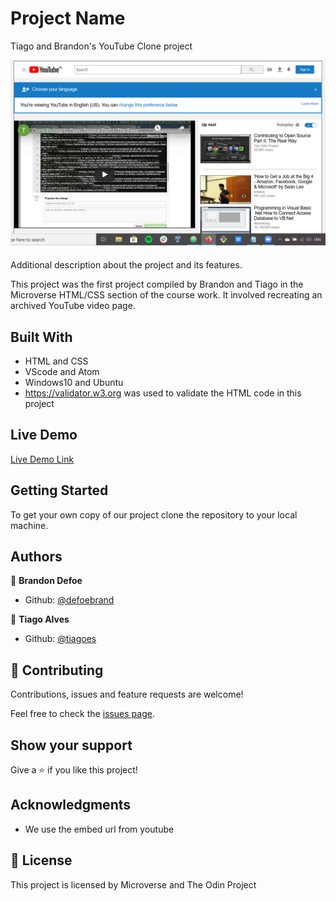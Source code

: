 # Project Name

Tiago and Brandon's YouTube Clone project

![screenshot](images/screenshot.png)

Additional description about the project and its features.

This project was the first project compiled by Brandon and Tiago in the Microverse HTML/CSS section of the course work. It involved recreating an archived YouTube video page.

## Built With

- HTML and CSS
- VScode and Atom
- Windows10 and Ubuntu
- https://validator.w3.org was used to validate the HTML code in this project

## Live Demo

[Live Demo Link](https://rawcdn.githack.com/tiagoes/youtubeProject/fbb2380aa175fafb814c3db576f7ff083ffacdd7/index.html)


## Getting Started

To get your own copy of our project clone the repository to your local machine.


## Authors

👤 **Brandon Defoe**

- Github: [@defoebrand](https://github.com/defoebrand)

👤 **Tiago Alves**

- Github: [@tiagoes](https://github.com/tiagoes)


## 🤝 Contributing

Contributions, issues and feature requests are welcome!

Feel free to check the [issues page](issues/).

## Show your support

Give a ⭐️ if you like this project!

## Acknowledgments

- We use the embed url from youtube

## 📝 License

This project is licensed by Microverse and The Odin Project
